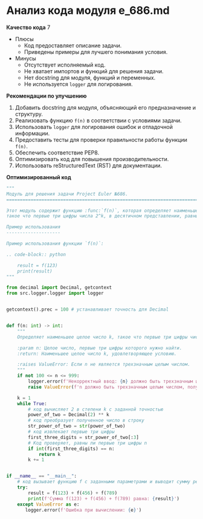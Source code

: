# Анализ кода модуля e_686.md

**Качество кода**
7
-  Плюсы
    - Код предоставляет описание задачи.
    - Приведены примеры для лучшего понимания условия.
-  Минусы
    - Отсутствует исполняемый код.
    - Не хватает импортов и функций для решения задачи.
    - Нет docstring для модуля, функций и переменных.
    - Не используется `logger` для логирования.

**Рекомендации по улучшению**

1.  Добавить docstring для модуля, объясняющий его предназначение и структуру.
2.  Реализовать функцию `f(n)` в соответствии с условиями задачи.
3.  Использовать `logger` для логирования ошибок и отладочной информации.
4.  Предоставить тесты для проверки правильности работы функции `f(n)`.
5.  Обеспечить соответствие PEP8.
6.  Оптимизировать код для повышения производительности.
7.  Использовать reStructuredText (RST) для документации.

**Оптимизированный код**

```python
"""
Модуль для решения задачи Project Euler №686.
=========================================================================================

Этот модуль содержит функцию :func:`f(n)`, которая определяет наименьшее целое число k,
такое что первые три цифры числа 2^k, в десятичном представлении, равны n.

Пример использования
--------------------

Пример использования функции `f(n)`:

.. code-block:: python

    result = f(123)
    print(result)
"""

from decimal import Decimal, getcontext
from src.logger.logger import logger


getcontext().prec = 100 # устанавливает точность для Decimal


def f(n: int) -> int:
    """
    Определяет наименьшее целое число k, такое что первые три цифры числа 2^k равны n.

    :param n: Целое число, первые три цифры которого нужно найти.
    :return: Наименьшее целое число k, удовлетворяющее условию.

    :raises ValueError: Если n не является трехзначным целым числом.
    """
    if not 100 <= n <= 999:
        logger.error(f'Некорректный ввод: {n} должно быть трехзначным целым числом')
        raise ValueError(f'n должно быть трехзначным целым числом, получено {n}')

    k = 1
    while True:
        # код вычисляет 2 в степени k с заданной точностью
        power_of_two = Decimal(2) ** k
        # код преобразует полученное число в строку
        str_power_of_two = str(power_of_two)
        # код извлекает первые три цифры
        first_three_digits = str_power_of_two[:3]
        # Код проверяет, равны ли первые три цифры n
        if int(first_three_digits) == n:
            return k
        k += 1


if __name__ == "__main__":
    # код вызывает функцию f с заданными параметрами и выводит сумму результатов
    try:
        result = f(123) + f(456) + f(789)
        print(f'Сумма f(123) + f(456) + f(789) равна: {result}')
    except ValueError as e:
       logger.error(f'Ошибка при вычислении: {e}')
```